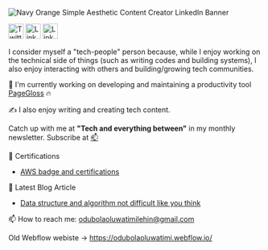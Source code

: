 
<!--


**Odubolaoluwatimilehin/Odubolaoluwatimilehin** is a ✨ _special_ ✨ repository because its `README.md` (this file) appears on your GitHub profile. -->

![Navy Orange Simple Aesthetic Content Creator LinkedIn Banner](https://user-images.githubusercontent.com/30158512/155854427-43aa8f59-c6a4-44d9-8d8f-2bad94262889.png)


[<img height="30" alt="Twitter" src="https://img.shields.io/badge/twitter-%231DA1F2.svg?&style=for-the-badge&logo=twitter&logoColor=white" />][Twitter] 
[<img height="30" alt="Linkedin" src="https://img.shields.io/badge/linkedin-blue.svg?&style=for-the-badge&logo=linkedin&logoColor=white" />][LinkedIn]
[<img height="30" alt="Linkedin" src="https://user-images.githubusercontent.com/30158512/159265675-a0cc413e-5eaf-4cca-9568-768e89dabe25.svg"/>][StackOverflow]

I consider myself a "tech-people" person because, while I enjoy working on the technical side of things (such as writing codes and building systems), I also enjoy interacting with others and building/growing tech communities.

🔭 I'm currently working on developing and maintaining a productivity tool [PageGloss](https://github.com/Odubolaoluwatimilehin/PageGloss) :fire:

✍️ I also enjoy writing and creating tech content.


Catch up with me at **"Tech and everything between"** in my monthly newsletter. Subscribe at [📫](https://buttondown.email/Itz_timilehin)

🏅 Certifications
- [AWS badge and certifications](https://www.credly.com/users/oluwatimilehin-odubola/badges)

📘 Latest Blog Article

- [Data structure and algorithm not difficult like you think](https://odubolaoluwatimilehin.medium.com/data-structure-and-algorithm-not-difficult-like-you-think-f35ae9f32a48)

📫 How to reach me: [odubolaoluwatimilehin@gmail.com](odubolaoluwatimilehin@gmail.com)



[twitter]: https://twitter.com/timiodubola
[linkedin]: https://www.linkedin.com/in/oluwatimilehinodubola/
[StackOverflow]: https://stackoverflow.com/users/10757574/odubola-oluwatimilehin?tab=profile

Old Webflow webiste -> https://odubolaoluwatimi.webflow.io/
